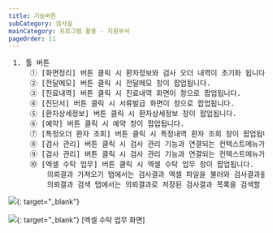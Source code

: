 ```yaml
---
title: 기능버튼
subCategory: 검사실
mainCategory: 프로그램 활용 - 지원부서
pageOrder: 11
---
```


<pre>
 <t2><bold>1. 툴 버튼 </bold></t2>
     ① [화면정리] 버튼 클릭 시 환자정보와 검사 오더 내역이 초기화 됩니다.
     ② [전달메모] 버튼 클릭 시 전달메모 창이 팝업됩니다.
     ③ [진료내역] 버튼 클릭 시 진료내역 화면이 창으로 팝업됩니다. 
     ④ [진단서] 버튼 클릭 시 서류발급 화면이 창으로 팝업됩니다. 
     ⑤ [환자상세정보] 버튼 클릭 시 환자상세정보 창이 팝업됩니다.
     ⑥ [예약] 버튼 클릭 시 예약 창이 팝업됩니다. 
     ⑦ [특정오더 환자 조회] 버튼 클릭 시 특정내역 환자 조회 창이 팝업됩니다.
     ⑧ [검사 관리] 버튼 클릭 시 검사 관리 기능과 연결되는 컨텍스트메뉴가 열립니다.
     ⑨ [검사 관리] 버튼 클릭 시 검사 관리 기능과 연결되는 컨텍스트메뉴가 열립니다.
     ⑩ [엑셀 수탁 업무] 버튼 클릭 시 엑셀 수탁 업무 창이 팝업됩니다. 
         의뢰결과 가져오기 탭에서는 검사결과 엑셀 파일을 불러와 검사결과를 저장할 수 있습니다.
         의뢰결과 검색 탭에서는 의뢰결과로 저장된 검사결과 목록을 검색할 수 있습니다.
</pre>
[![](/images/{{page.url}}_1.png)](/images/{{page.url}}_1.png){: target="_blank"}
<br/><br/>
[![](/images/{{page.url}}_2.png)](/images/{{page.url}}_2.png){: target="_blank"}
[엑셀 수탁 업무 화면]